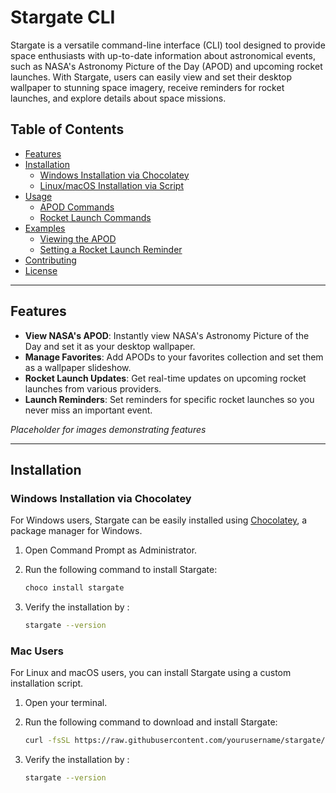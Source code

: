 # Stargate CLI

Stargate is a versatile command-line interface (CLI) tool designed to provide space enthusiasts with up-to-date information about astronomical events, such as NASA's Astronomy Picture of the Day (APOD) and upcoming rocket launches. With Stargate, users can easily view and set their desktop wallpaper to stunning space imagery, receive reminders for rocket launches, and explore details about space missions.

## Table of Contents

- [Features](#features)
- [Installation](#installation)
  - [Windows Installation via Chocolatey](#windows-installation-via-chocolatey)
  - [Linux/macOS Installation via Script](#linuxmacos-installation-via-script)
- [Usage](#usage)
  - [APOD Commands](#apod-commands)
  - [Rocket Launch Commands](#rocket-launch-commands)
- [Examples](#examples)
  - [Viewing the APOD](#viewing-the-apod)
  - [Setting a Rocket Launch Reminder](#setting-a-rocket-launch-reminder)
- [Contributing](#contributing)
- [License](#license)

---

## Features

- **View NASA's APOD**: Instantly view NASA's Astronomy Picture of the Day and set it as your desktop wallpaper.
- **Manage Favorites**: Add APODs to your favorites collection and set them as a wallpaper slideshow.
- **Rocket Launch Updates**: Get real-time updates on upcoming rocket launches from various providers.
- **Launch Reminders**: Set reminders for specific rocket launches so you never miss an important event.
  
*Placeholder for images demonstrating features*

---

## Installation

### Windows Installation via Chocolatey

For Windows users, Stargate can be easily installed using [Chocolatey](https://chocolatey.org/), a package manager for Windows.

1. Open Command Prompt as Administrator.
2. Run the following command to install Stargate:

   ```bash
   choco install stargate

3. Verify the installation by :

   ```bash
   stargate --version


### Mac Users

For Linux and macOS users, you can install Stargate using a custom installation script.

1. Open your terminal.

2. Run the following command to download and install Stargate:

   ```bash
   curl -fsSL https://raw.githubusercontent.com/yourusername/stargate/main/install-stargate.sh | bash

3. Verify the installation by :

   ```bash
   stargate --version

